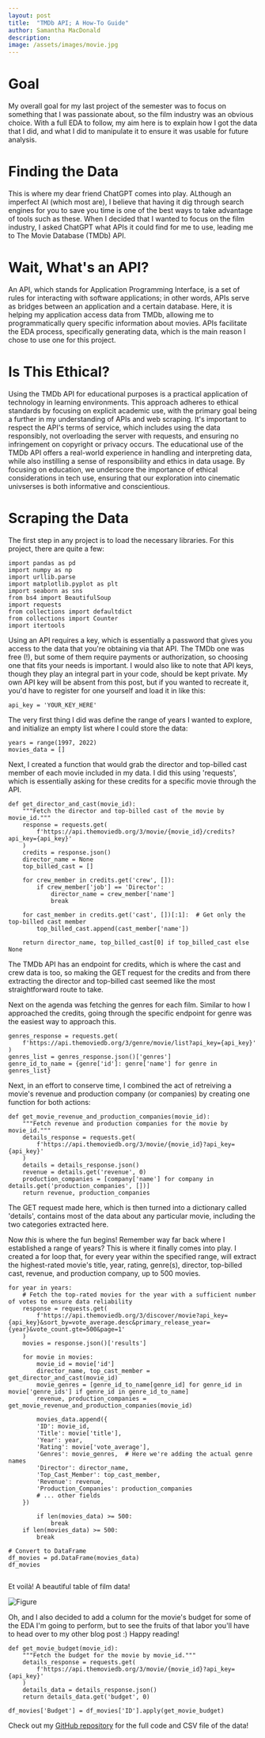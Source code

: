 ```yaml
---
layout: post
title:  "TMDb API; A How-To Guide"
author: Samantha MacDonald 
description: 
image: /assets/images/movie.jpg
---
```


# Goal   

My overall goal for my last project of the semester was to focus on something that I was passionate about, so the film industry was an obvious choice. With a full EDA to follow, my aim here is to explain how I got the data that I did, and what I did to manipulate it to ensure it was usable for future analysis. 

# Finding the Data  
This is where my dear friend ChatGPT comes into play. ALthough an imperfect AI (which most are), I believe that having it dig through search engines for you to save you time is one of the best ways to take advantage of tools such as these. When I decided that I wanted to focus on the film industry, I asked ChatGPT what APIs it could find for me to use, leading me to The Movie Database (TMDb) API.  
 
# Wait, What's an API? 
An API, which stands for Application Programming Interface, is a set of rules for interacting with software applications; in other words, APIs serve as bridges between an application and a certain database. Here, it is helping my application access data from TMDb, allowing me to programmatically query specific information about movies. APIs facilitate the EDA process, specifically generating data, which is the main reason I chose to use one for this project. 

# Is This Ethical? 
Using the TMDb API for educational purposes is a practical application of technology in learning environments. This approach adheres to ethical standards by focusing on explicit academic use, with the primary goal being a further in my understanding of APIs and web scraping. It's important to respect the API's terms of service, which includes using the data responsibly, not overloading the server with requests, and ensuring no infringement on copyright or privacy occurs. The educational use of the TMDb API offers a real-world experience in handling and interpreting data, while also instilling a sense of responsibility and ethics in data usage. By focusing on education, we underscore the importance of ethical considerations in tech use, ensuring that our exploration into cinematic univserses is both informative and conscientious.

# Scraping the Data 

The first step in any project is to load the necessary libraries. For this project, there are quite a few: 
```````
import pandas as pd 
import numpy as np 
import urllib.parse
import matplotlib.pyplot as plt
import seaborn as sns
from bs4 import BeautifulSoup
import requests
from collections import defaultdict
from collections import Counter
import itertools
```````
Using an API requires a key, which is essentially a password that gives you access to the data that you're obtaining via that API. The TMDb one was free (!), but some of them require payments or authorization, so choosing one that fits your needs is important. I would also like to note that API keys, though they play an integral part in your code, should be kept private. My own API key will be absent from this post, but if you wanted to recreate it, you'd have to register for one yourself and load it in like this: 

```````
api_key = 'YOUR_KEY_HERE' 
```````
The very first thing I did was define the range of years I wanted to explore, and initialize an empty list where I could store the data: 
``````
years = range(1997, 2022)
movies_data = []
```````
Next, I created a function that would grab the director and top-billed cast member of each movie included in my data. I did this using 'requests', which is essentially asking for these credits for a specific movie through the API.  
```````
def get_director_and_cast(movie_id):
    """Fetch the director and top-billed cast of the movie by movie_id."""
    response = requests.get(
        f'https://api.themoviedb.org/3/movie/{movie_id}/credits?api_key={api_key}'
    )
    credits = response.json()
    director_name = None
    top_billed_cast = []
    
    for crew_member in credits.get('crew', []):
        if crew_member['job'] == 'Director':
            director_name = crew_member['name']
            break
    
    for cast_member in credits.get('cast', [])[:1]:  # Get only the top-billed cast member
        top_billed_cast.append(cast_member['name'])

    return director_name, top_billed_cast[0] if top_billed_cast else None
```````
The TMDb API has an endpoint for credits, which is where the cast and crew data is too, so making the GET request for the credits and from there extracting the director and top-billed cast seemed like the most straightforward route to take. 

Next on the agenda was fetching the genres for each film. Similar to how I approached the credits, going through the specific endpoint for genre was the easiest way to approach this. 

```````
genres_response = requests.get(
    f'https://api.themoviedb.org/3/genre/movie/list?api_key={api_key}'
)
genres_list = genres_response.json()['genres']
genre_id_to_name = {genre['id']: genre['name'] for genre in genres_list}
```````
Next, in an effort to conserve time, I combined the act of retreiving a movie's revenue and production company (or companies) by creating one function for both actions: 
``````
def get_movie_revenue_and_production_companies(movie_id):
    """Fetch revenue and production companies for the movie by movie_id."""
    details_response = requests.get(
        f'https://api.themoviedb.org/3/movie/{movie_id}?api_key={api_key}'
    )
    details = details_response.json()
    revenue = details.get('revenue', 0)
    production_companies = [company['name'] for company in details.get('production_companies', [])]
    return revenue, production_companies
``````
The GET request made here, which is then turned into a dictionary called 'details', contains most of the data about any particular movie, including the two categories extracted here. 

Now *this* is where the fun begins! Remember way far back where I established a range of years? This is where it finally comes into play. I created a for loop that, for every year within the specified range, will extract the highest-rated movie's title, year, rating, genre(s), director, top-billed cast, revenue, and production company, up to 500 movies. 
``````
for year in years:
    # Fetch the top-rated movies for the year with a sufficient number of votes to ensure data reliability
    response = requests.get(
        f'https://api.themoviedb.org/3/discover/movie?api_key={api_key}&sort_by=vote_average.desc&primary_release_year={year}&vote_count.gte=500&page=1'
    )
    movies = response.json()['results']
    
    for movie in movies:
        movie_id = movie['id']
        director_name, top_cast_member = get_director_and_cast(movie_id)
        movie_genres = [genre_id_to_name[genre_id] for genre_id in movie['genre_ids'] if genre_id in genre_id_to_name]
        revenue, production_companies = get_movie_revenue_and_production_companies(movie_id)

        movies_data.append({
        'ID': movie_id,
        'Title': movie['title'],
        'Year': year,
        'Rating': movie['vote_average'],
        'Genres': movie_genres,  # Here we're adding the actual genre names
        'Director': director_name,
        'Top_Cast_Member': top_cast_member,
        'Revenue': revenue, 
        'Production_Companies': production_companies
        # ... other fields
    })
        
        if len(movies_data) >= 500:
            break
    if len(movies_data) >= 500:
        break

# Convert to DataFrame
df_movies = pd.DataFrame(movies_data)
df_movies


``````
Et voilà! A beautiful table of film data! 

![Figure](/assets/images/movietable.png) 

Oh, and I also decided to add a column for the movie's budget for some of the EDA I'm going to perform, but to see the fruits of that labor you'll have to head over to my other blog post :) Happy reading! 

``````
def get_movie_budget(movie_id):
    """Fetch the budget for the movie by movie_id."""
    details_response = requests.get(
        f'https://api.themoviedb.org/3/movie/{movie_id}?api_key={api_key}'
    )
    details_data = details_response.json()
    return details_data.get('budget', 0)

df_movies['Budget'] = df_movies['ID'].apply(get_movie_budget)
``````
Check out my [GitHub repository](https://github.com/samanthamacd/386_Project) for the full code and CSV file of the data! 
